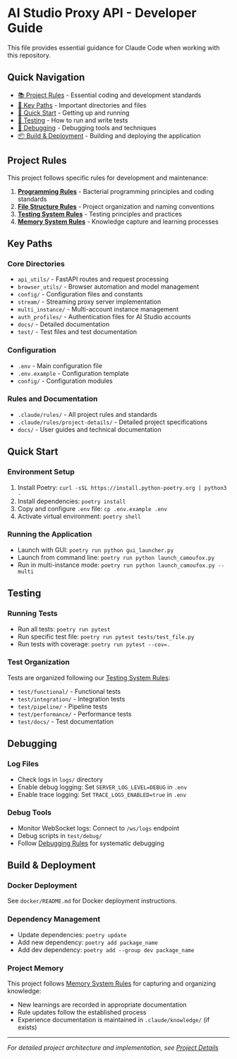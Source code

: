 # AI Studio Proxy API - Developer Guide

This file provides essential guidance for Claude Code when working with this repository.

## Quick Navigation

- [📚 Project Rules](#project-rules) - Essential coding and development standards
- [📁 Key Paths](#key-paths) - Important directories and files
- [🚀 Quick Start](#quick-start) - Getting up and running
- [🧪 Testing](#testing) - How to run and write tests
- [🐛 Debugging](#debugging) - Debugging tools and techniques
- [📦 Build & Deployment](#build--deployment) - Building and deploying the application

## Project Rules

This project follows specific rules for development and maintenance:

1. **[Programming Rules](.claude/rules/programming-rules.md)** - Bacterial programming principles and coding standards
2. **[File Structure Rules](.claude/rules/file-structure-rules.md)** - Project organization and naming conventions
3. **[Testing System Rules](.claude/rules/testing-system-rules.md)** - Testing principles and practices
4. **[Memory System Rules](.claude/rules/memory-system-rules.md)** - Knowledge capture and learning processes

## Key Paths

### Core Directories

- `api_utils/` - FastAPI routes and request processing
- `browser_utils/` - Browser automation and model management
- `config/` - Configuration files and constants
- `stream/` - Streaming proxy server implementation
- `multi_instance/` - Multi-account instance management
- `auth_profiles/` - Authentication files for AI Studio accounts
- `docs/` - Detailed documentation
- `test/` - Test files and test documentation

### Configuration

- `.env` - Main configuration file
- `.env.example` - Configuration template
- `config/` - Configuration modules

### Rules and Documentation

- `.claude/rules/` - All project rules and standards
- `.claude/rules/project-details/` - Detailed project specifications
- `docs/` - User guides and technical documentation

## Quick Start

### Environment Setup

1. Install Poetry: `curl -sSL https://install.python-poetry.org | python3 -`
2. Install dependencies: `poetry install`
3. Copy and configure `.env` file: `cp .env.example .env`
4. Activate virtual environment: `poetry shell`

### Running the Application

- Launch with GUI: `poetry run python gui_launcher.py`
- Launch from command line: `poetry run python launch_camoufox.py`
- Run in multi-instance mode: `poetry run python launch_camoufox.py --multi`

## Testing

### Running Tests

- Run all tests: `poetry run pytest`
- Run specific test file: `poetry run pytest tests/test_file.py`
- Run tests with coverage: `poetry run pytest --cov=.`

### Test Organization

Tests are organized following our [Testing System Rules](.claude/rules/testing-system-rules.md):

- `test/functional/` - Functional tests
- `test/integration/` - Integration tests
- `test/pipeline/` - Pipeline tests
- `test/performance/` - Performance tests
- `test/docs/` - Test documentation

## Debugging

### Log Files

- Check logs in `logs/` directory
- Enable debug logging: Set `SERVER_LOG_LEVEL=DEBUG` in `.env`
- Enable trace logging: Set `TRACE_LOGS_ENABLED=true` in `.env`

### Debug Tools

- Monitor WebSocket logs: Connect to `/ws/logs` endpoint
- Debug scripts in `test/debug/`
- Follow [Debugging Rules](.claude/rules/testing-system-rules.md#isolated-debugging-principles) for systematic debugging

## Build & Deployment

### Docker Deployment

See `docker/README.md` for Docker deployment instructions.

### Dependency Management

- Update dependencies: `poetry update`
- Add new dependency: `poetry add package_name`
- Add dev dependency: `poetry add --group dev package_name`

### Project Memory

This project follows [Memory System Rules](.claude/rules/memory-system-rules.md) for capturing and organizing knowledge:

- New learnings are recorded in appropriate documentation
- Rule updates follow the established process
- Experience documentation is maintained in `.claude/knowledge/` (if exists)

---

*For detailed project architecture and implementation, see [Project Details](.claude/rules/project-details/)*
